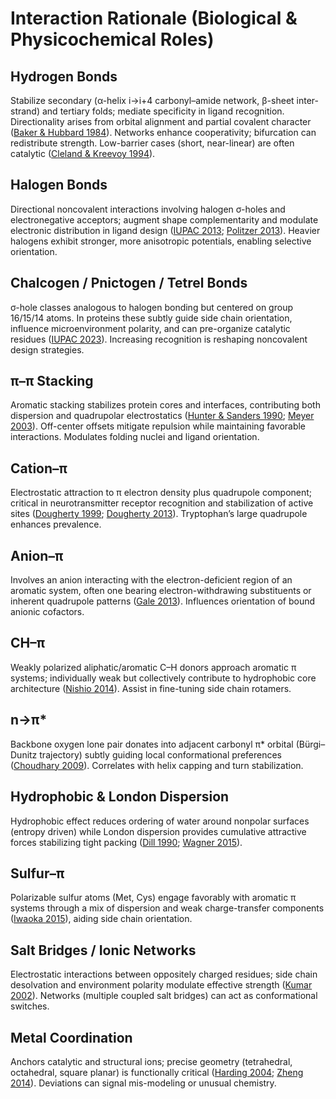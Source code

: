 # Interaction Rationale (Biological & Physicochemical Roles)

## Hydrogen Bonds
Stabilize secondary (α-helix i→i+4 carbonyl–amide network, β-sheet inter-strand) and tertiary folds; mediate specificity in ligand recognition. Directionality arises from orbital alignment and partial covalent character (<a href="https://doi.org/10.1098/rspb.1984.0023" target="_blank" rel="noopener noreferrer">Baker & Hubbard 1984</a>). Networks enhance cooperativity; bifurcation can redistribute strength. Low-barrier cases (short, near-linear) are often catalytic (<a href="https://doi.org/10.1021/bi00396a001" target="_blank" rel="noopener noreferrer">Cleland & Kreevoy 1994</a>).

## Halogen Bonds
Directional noncovalent interactions involving halogen σ-holes and electronegative acceptors; augment shape complementarity and modulate electronic distribution in ligand design (<a href="https://doi.org/10.1351/PAC-REC-12-05-10" target="_blank" rel="noopener noreferrer">IUPAC 2013</a>; <a href="https://doi.org/10.1039/c3cp00054k" target="_blank" rel="noopener noreferrer">Politzer 2013</a>). Heavier halogens exhibit stronger, more anisotropic potentials, enabling selective orientation.

## Chalcogen / Pnictogen / Tetrel Bonds
σ-hole classes analogous to halogen bonding but centered on group 16/15/14 atoms. In proteins these subtly guide side chain orientation, influence microenvironment polarity, and can pre-organize catalytic residues (<a href="https://doi.org/10.1515/pac-2020-1002" target="_blank" rel="noopener noreferrer">IUPAC 2023</a>). Increasing recognition is reshaping noncovalent design strategies.

## π–π Stacking
Aromatic stacking stabilizes protein cores and interfaces, contributing both dispersion and quadrupolar electrostatics (<a href="https://doi.org/10.1021/ja00167a008" target="_blank" rel="noopener noreferrer">Hunter & Sanders 1990</a>; <a href="https://doi.org/10.1002/anie.200390319" target="_blank" rel="noopener noreferrer">Meyer 2003</a>). Off-center offsets mitigate repulsion while maintaining favorable interactions. Modulates folding nuclei and ligand orientation.

## Cation–π
Electrostatic attraction to π electron density plus quadrupole component; critical in neurotransmitter receptor recognition and stabilization of active sites (<a href="https://doi.org/10.1073/pnas.96.17.9459" target="_blank" rel="noopener noreferrer">Dougherty 1999</a>; <a href="https://doi.org/10.1021/ar300265y" target="_blank" rel="noopener noreferrer">Dougherty 2013</a>). Tryptophan’s large quadrupole enhances prevalence.

## Anion–π
Involves an anion interacting with the electron-deficient region of an aromatic system, often one bearing electron-withdrawing substituents or inherent quadrupole patterns (<a href="https://doi.org/10.1039/c2cs35251h" target="_blank" rel="noopener noreferrer">Gale 2013</a>). Influences orientation of bound anionic cofactors.

## CH–π
Weakly polarized aliphatic/aromatic C–H donors approach aromatic π systems; individually weak but collectively contribute to hydrophobic core architecture (<a href="https://doi.org/10.1039/C3CP53729G" target="_blank" rel="noopener noreferrer">Nishio 2014</a>). Assist in fine-tuning side chain rotamers.

## n→π*
Backbone oxygen lone pair donates into adjacent carbonyl π* orbital (Bürgi–Dunitz trajectory) subtly guiding local conformational preferences (<a href="https://doi.org/10.1038/nchembio.157" target="_blank" rel="noopener noreferrer">Choudhary 2009</a>). Correlates with helix capping and turn stabilization.

## Hydrophobic & London Dispersion
Hydrophobic effect reduces ordering of water around nonpolar surfaces (entropy driven) while London dispersion provides cumulative attractive forces stabilizing tight packing (<a href="https://doi.org/10.1016/0968-0004(90)90045-I" target="_blank" rel="noopener noreferrer">Dill 1990</a>; <a href="https://doi.org/10.1002/anie.201500057" target="_blank" rel="noopener noreferrer">Wagner 2015</a>).

## Sulfur–π
Polarizable sulfur atoms (Met, Cys) engage favorably with aromatic π systems through a mix of dispersion and weak charge-transfer components (<a href="https://doi.org/10.1002/anie.201411510" target="_blank" rel="noopener noreferrer">Iwaoka 2015</a>), aiding side chain orientation.

## Salt Bridges / Ionic Networks
Electrostatic interactions between oppositely charged residues; side chain desolvation and environment polarity modulate effective strength (<a href="https://doi.org/10.1002/prot.10372" target="_blank" rel="noopener noreferrer">Kumar 2002</a>). Networks (multiple coupled salt bridges) can act as conformational switches.

## Metal Coordination
Anchors catalytic and structural ions; precise geometry (tetrahedral, octahedral, square planar) is functionally critical (<a href="https://doi.org/10.1107/S0907444903025839" target="_blank" rel="noopener noreferrer">Harding 2004</a>; <a href="https://doi.org/10.1038/nchem.1541" target="_blank" rel="noopener noreferrer">Zheng 2014</a>). Deviations can signal mis-modeling or unusual chemistry.

